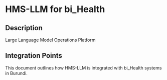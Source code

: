 # HMS-LLM for bi_Health

## Description

Large Language Model Operations Platform

## Integration Points

This document outlines how HMS-LLM is integrated with bi_Health systems in Burundi.
